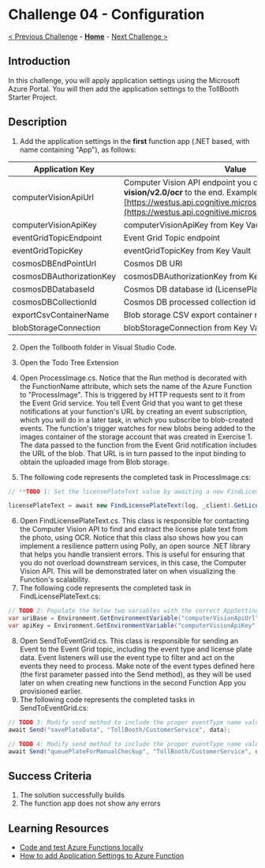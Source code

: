# Challenge 04 - Configuration

[< Previous Challenge](./Challenge-03.md) - **[Home](../README.md)** - [Next Challenge >](./Challenge-05.md)

## Introduction

In this challenge, you will apply application settings using the Microsoft Azure Portal. You will then add the application settings to the TollBooth Starter Project.

## Description

1. Add the application settings in the **first** function app (.NET based, with name containing &quot;App&quot;), as follows:

| **Application Key** | **Value** |
| --- | --- |
| computerVisionApiUrl | Computer Vision API endpoint you copied earlier. Append **vision/v2.0/ocr** to the end. Example: [https://westus.api.cognitive.microsoft.com/vision/v2.0/ocr](https://westus.api.cognitive.microsoft.com/vision/v2.0/ocr) |
| computerVisionApiKey | computerVisionApiKey from Key Vault |
| eventGridTopicEndpoint | Event Grid Topic endpoint |
| eventGridTopicKey | eventGridTopicKey from Key Vault |
| cosmosDBEndPointUrl | Cosmos DB URI |
| cosmosDBAuthorizationKey | cosmosDBAuthorizationKey from Key Vault |
| cosmosDBDatabaseId | Cosmos DB database id (LicensePlates) |
| cosmosDBCollectionId | Cosmos DB processed collection id (Processed) |
| exportCsvContainerName | Blob storage CSV export container name (export) |
| blobStorageConnection | blobStorageConnection from Key Vault |
 
2. Open the Tollbooth folder in Visual Studio Code.
3. Open the Todo Tree Extension
4. Open ProcessImage.cs. Notice that the Run method is decorated with the FunctionName attribute, which sets the name of the Azure Function to &quot;ProcessImage&quot;. This is triggered by HTTP requests sent to it from the Event Grid service. You tell Event Grid that you want to get these notifications at your function&#39;s URL by creating an event subscription, which you will do in a later task, in which you subscribe to blob-created events. The function&#39;s trigger watches for new blobs being added to the images container of the storage account that was created in Exercise 1. The data passed to the function from the Event Grid notification includes the URL of the blob. That URL is in turn passed to the input binding to obtain the uploaded image from Blob storage.

5.  The following code represents the completed task in ProcessImage.cs:

```csharp
// **TODO 1: Set the licensePlateText value by awaiting a new FindLicensePlateText.GetLicensePlate method.**

licensePlateText = await new FindLicensePlateText(log, _client).GetLicensePlate(licensePlateImage);
```

6. Open FindLicensePlateText.cs. This class is responsible for contacting the Computer Vision API to find and extract the license plate text from the photo, using OCR. Notice that this class also shows how you can implement a resilience pattern using Polly, an open source .NET library that helps you handle transient errors. This is useful for ensuring that you do not overload downstream services, in this case, the Computer Vision API. This will be demonstrated later on when visualizing the Function&#39;s scalability.
7. The following code represents the completed task in FindLicensePlateText.cs:


```csharp
// TODO 2: Populate the below two variables with the correct AppSettings properties.
var uriBase = Environment.GetEnvironmentVariable("computerVisionApiUrl");
var apiKey = Environment.GetEnvironmentVariable("computerVisionApiKey");
```

8. Open SendToEventGrid.cs. This class is responsible for sending an Event to the Event Grid topic, including the event type and license plate data. Event listeners will use the event type to filter and act on the events they need to process. Make note of the event types defined here (the first parameter passed into the Send method), as they will be used later on when creating new functions in the second Function App you provisioned earlier.
9. The following code represents the completed tasks in SendToEventGrid.cs:

```csharp
// TODO 3: Modify send method to include the proper eventType name value for saving plate data.
await Send("savePlateData", "TollBooth/CustomerService", data);

// TODO 4: Modify send method to include the proper eventType name value for queuing plate for manual review.
await Send("queuePlateForManualCheckup", "TollBooth/CustomerService", data);
```


## Success Criteria

1. The solution successfully builds
2. The function app does not show any errors

## Learning Resources

- [Code and test Azure Functions locally](https://docs.microsoft.com/azure/azure-functions/functions-run-local)
- [How to add Application Settings to Azure Function](https://docs.microsoft.com/en-us/azure/azure-functions/functions-how-to-use-azure-function-app-settings)